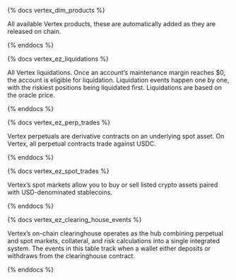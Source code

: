 {% docs vertex_dim_products %}

All available Vertex products, these are automatically added as they are released on chain.


{% enddocs %}

{% docs vertex_ez_liquidations %}

All Vertex liquidations. Once an account’s maintenance margin reaches $0, the account is eligible for liquidation. Liquidation events happen one by one, with the riskiest positions being liquidated first. Liquidations are based on the oracle price.


{% enddocs %}

{% docs vertex_ez_perp_trades %}

Vertex perpetuals are derivative contracts on an underlying spot asset. On Vertex, all perpetual contracts trade against USDC.

{% enddocs %}

{% docs vertex_ez_spot_trades %}

Vertex’s spot markets allow you to buy or sell listed crypto assets paired with USD-denominated stablecoins.

{% enddocs %}

{% docs vertex_ez_clearing_house_events %}

Vertex’s on-chain clearinghouse operates as the hub combining perpetual and spot markets, collateral, and risk calculations into a single integrated system. The events in this table track when a wallet either deposits or withdraws from the clearinghouse contract.

{% enddocs %}